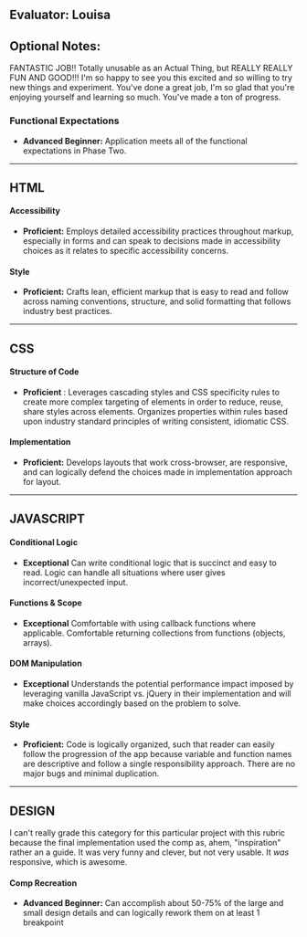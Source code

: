 ## Evaluator: Louisa
## Optional Notes:

FANTASTIC JOB!! Totally unusable as an Actual Thing, but REALLY REALLY FUN AND GOOD!!! I'm so happy to see you this excited and so willing to try new things and experiment. You've done a great job, I'm so glad that you're enjoying yourself and learning so much. You've made a ton of progress.

### Functional Expectations

* __Advanced Beginner:__  Application meets all of the functional expectations in Phase Two.

------------------------------------------------------------------

## HTML

#### Accessibility

* __Proficient:__ Employs detailed accessibility practices throughout markup, especially in forms and can speak to decisions made in accessibility choices as it relates to specific accessibility concerns.

#### Style

* __Proficient:__ Crafts lean, efficient markup that is easy to read and follow across naming conventions, structure, and solid formatting that follows industry best practices.

------------------------------------------------------------------

## CSS

#### Structure of Code

* __Proficient__ : Leverages cascading styles and CSS specificity rules to create more complex targeting of elements in order to reduce, reuse, share styles across elements. Organizes properties within rules based upon industry standard principles of writing consistent, idiomatic CSS.

#### Implementation

* __Proficient:__ Develops layouts that work cross-browser, are responsive, and can logically defend the choices made in implementation approach for layout.

------------------------------------------------------------------

## JAVASCRIPT

#### Conditional Logic

* __Exceptional__ Can write conditional logic that is succinct and easy to read. Logic can handle all situations where user gives incorrect/unexpected input.

#### Functions & Scope

* __Exceptional__ Comfortable with using callback functions where applicable. Comfortable returning collections from functions (objects, arrays).

#### DOM Manipulation

* __Exceptional__ Understands the potential performance impact imposed by leveraging vanilla JavaScript vs. jQuery in their implementation and will make choices accordingly based on the problem to solve.

#### Style

* __Proficient:__ Code is logically organized, such that reader can easily follow the progression of the app because variable and function names are descriptive and follow a single responsibility approach. There are no major bugs and minimal duplication.

------------------------------------------------------------------

## DESIGN

I can't really grade this category for this particular project with this rubric because the final implementation used the comp as, ahem, "inspiration" rather an a guide. It was  very funny and clever, but not very usable. It *was* responsive, which is awesome.

#### Comp Recreation
* __Advanced Beginner:__ Can accomplish about 50-75% of the large and small design details and can logically rework them on at least 1 breakpoint
